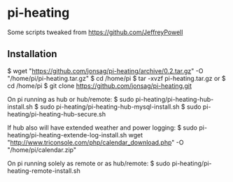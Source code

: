 # pi-heating
Some scripts tweaked from https://github.com/JeffreyPowell


Installation
-----------------------------
$ wget "https://github.com/jonsag/pi-heating/archive/0.2.tar.gz" -O "/home/pi/pi-heating.tar.gz"
$ cd /home/pi
$ tar -xvzf pi-heating.tar.gz
or
$ cd /home/pi
$ git clone https://github.com/jonsag/pi-heating.git


On pi running as hub or hub/remote:
$ sudo pi-heating/pi-heating-hub-install.sh
$ sudo pi-heating/pi-heating-hub-mysql-install.sh
$ sudo pi-heating/pi-heating-hub-secure.sh


If hub also will have extended weather and power logging:
$ sudo pi-heating/pi-heating-extende-log-install.sh
		wget "http://www.triconsole.com/php/calendar_download.php" -O "/home/pi/calendar.zip"


On pi running solely as remote or as hub/remote:
$ sudo pi-heating/pi-heating-remote-install.sh


